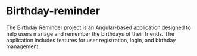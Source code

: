 # Birthday-reminder
The Birthday Reminder project is an Angular-based application designed to help users manage and remember the birthdays of their friends. The application includes features for user registration, login, and birthday management. 
